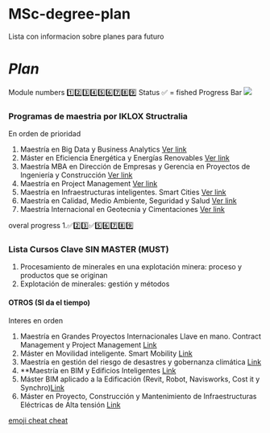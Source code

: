 # MSc-degree-plan
Lista con informacion sobre planes para futuro

# *Plan*
Module numbers
:one::two::three::four::five::six::seven::eight::nine:
Status
:white_check_mark: = fished
Progress Bar
![](https://us-central1-progress-markdown.cloudfunctions.net/progress/1)

### Programas de maestria por IKLOX Structralia

En orden de prioridad
1. Maestría en Big Data y Business Analytics [Ver link](https://www.structuralia.com/formacion/master-en-big-data-y-business-analytics)
2. Máster en Eficiencia Energética y Energías Renovables [Ver link](https://www.structuralia.com/formacion/master-en-eficiencia-energetica-y-energias-renovables)
3. Maestría MBA en Dirección de Empresas y Gerencia en Proyectos de Ingeniería y Construcción [Ver link](https://www.structuralia.com/formacion/master-mba-en-direccion-de-empresas-y-gerencia-en-proyectos-de-ingenieria-y-construccion)
4. Maestría en Project Management [Ver link](https://www.structuralia.com/formacion/master-en-project-management)
5. Maestría en Infraestructuras inteligentes. Smart Cities [Ver link](https://www.structuralia.com/formacion/master-en-infraestructuras-inteligentes-smart-cities)
6. Maestría en Calidad, Medio Ambiente, Seguridad y Salud [Ver link](https://www.structuralia.com/formacion/master-calidad-medio-ambiente-seguridad-salud)
7. Maestría Internacional en Geotecnia y Cimentaciones [Ver link](https://www.structuralia.com/formacion/master-internacional-geotecnia-cimentaciones)

overal progress
1.:white_check_mark::two::three::white_check_mark::five::six::seven::eight::nine:

### Lista Cursos Clave SIN MASTER (MUST)
1. Procesamiento de minerales en una explotación minera: proceso y productos que se originan
2. Explotación de minerales: gestión y métodos

#### OTROS (SI da el tiempo)
Interes en orden
1. Maestría en Grandes Proyectos Internacionales Llave en mano. Contract Management y Project Management [Link](https://www.structuralia.com/formacion/master-en-grandes-proyectos-internacionales-llave-en-mano-contract-management-y-project-management) 
2. Máster en Movilidad inteligente. Smart Mobility [Link](https://www.structuralia.com/formacion/master-en-smart-mobility)
3. Maestría en gestión del riesgo de desastres y gobernanza climática [Link](https://www.structuralia.com/formacion/master-gestion-riesgo-desastres-y-gobernanza-climatica)
4. **Maestría en BIM y Edificios Inteligentes [Link](https://www.structuralia.com/formacion/master-bim-edificios-inteligentes)
5. Máster BIM aplicado a la Edificación (Revit, Robot, Navisworks, Cost it y Synchro)[Link](https://www.structuralia.com/formacion/master-bim-edificacion)
6. Máster en Proyecto, Construcción y Mantenimiento de Infraestructuras Eléctricas de Alta tensión [Link](https://www.structuralia.com/formacion/master-en-proyecto-construccion-y-mantenimiento-de-infraestructuras-electricas-de-alta-tension)

[emoji cheat cheat](https://github.com/ikatyang/emoji-cheat-sheet/blob/master/README.md#symbols)
